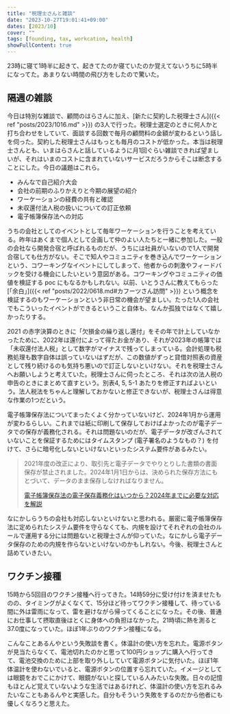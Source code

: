 ```yaml
---
title: "税理士さんと雑談"
date: "2023-10-27T19:01:41+09:00"
dates: [2023/10]
cover: ""
tags: [founding, tax, workcation, health]
showFullContent: true
---
```


23時に寝て1時半に起きて、起きてたのか寝ていたのか覚えてないうちに5時半になってた。あまりない時間の飛び方をしたので驚いた。

## 隔週の雑談

今日は特別な雑談で、顧問のはらさんに加え、[新たに契約した税理士さん]({{< ref "posts/2023/1016.md" >}}) の3人で行った。税理士選定のときに何人かと打ち合わせをしていて、面談する回数で毎月の顧問料の金額が変わるという話しを伺った。契約した税理士さんはもっとも毎月のコストが低かった。本当は税理士さんとも、いまはらさんと話しているように月1回ぐらい雑談できれば望ましいが、それはいまのコストに含まれていないサービスだろうからそこは断念することにした。今日の議題はこれら。

* みんなで自己紹介大会
* 会社の前期のふりかえりと今期の展望の紹介
* ワーケーションの経費の共有と確認
* 未収還付法人税の扱いについての訂正依頼
* 電子帳簿保存法への対応

うちの会社としてのイベントとして毎年ワーケーションを行うことを考えている。昨年はあくまで個人として企画して仲のよい人たちと一緒に参加した。一般の会社なら開発合宿と呼ばれるものだが、うちには社員がいないので1人で開発合宿しても仕方がない。そこで知人やコミュニティを巻き込んでワーケーションという、コワーキングなイベントにしてしまって、他者からの刺激やフィードバックを受ける機会にしたいという意図がある。コワーキングやコミュニティの価値を検証する poc にもなるかもしれない。以前、いとうさんに教えてもらった [「余白」]({{< ref "posts/2022/0618.md#カフーツさん訪問" >}}) という概念を検証するのもワーケーションという非日常の機会が望ましい。たった1人の会社でもこういったイベントができるということ自体も、なんか孤独ではなくて嬉しかったりする。

2021 の赤字決算のときに「欠損金の繰り返し還付」をその年で計上していなかったために、2022年は還付によって得たお金があり、それが2023年の帳簿では「未収還付法人税」として数字がマイナスで残ってしまっている。会計処理も税務処理も数字自体は誤っていないはずだが、この数値がずっと貸借対照表の資産として残り続けるのも気持ち悪いので訂正しないといけない。それを税理士さんへお願いしようと考えていた。税理士さんに伺ったところ、それは次の法人税の申告のときにまとめて直すという。別表4, 5, 5-1 あたりを修正すればよいという。法人税法をちゃんと理解しておかないと修正できないが、税理士さんは得意な作業の1つだという。

電子帳簿保存法についてまったくよく分かっていないけど、2024年1月から運用が変わるらしい。これまでは紙に印刷して保存しておけばよかったのが電子データでの保存が義務化される。それは問題ないのだが、電子データが改ざんされていないことを保証するためにはタイムスタンプ (電子署名のようなもの？) を付けて、さらに暗号化しないといけないといったシステム要件があるみたい。

> 2021年度の改正により、取引先と電子データでやりとりした書類の書面保存が禁止されました。2024年1月1日からは、決められた保存方法にもとづいて、データのまま保存しなければなりません。
> 
> [電子帳簿保存法の電子保存義務化はいつから？2024年までに必要な対応を解説](https://www.freee.co.jp/kb/kb-trend/when-electronic-ledger-start/)

なにかしらうちの会社も対応しないといけないと思われる。厳密に電子帳簿保存法に定められたシステム要件を守らなくても、内規を設けてそれぞれの会社のルールで運用する分には問題ないと税理士さんが仰っていた。なにかしら電子データ保存のための内規を作らないといけないのかもしれない。今後、税理士さんと詰めていきたい。

## ワクチン接種

15時から5回目のワクチン接種へ行ってきた。14時59分に受け付けを済ませたものの、タイミングがよくなくて、15分ほど待ってワクチン接種して、待っている間に外は雷雨になって、雷を避けながら帰ってくることになった。その後、普通にお仕事して摂取直後はとくに身体への負担はなかった。21時頃に熱を測ると37.0度になっていた。ほぼ1年ぶりのワクチン接種になる。

こんなことあるんやという失敗談を書く。体温計の使い方を忘れた。電源ボタンが見当たらなくて、電池切れたのかと思って100円ショップに購入へ行ってきて、電池交換のために上部を取り外ししていて電源ボタンに気付いた。ほぼ1年体温計を使わないでいると、電源ボタンの位置すら忘れていた。イメージとしては眼鏡をおでこにかけて、眼鏡がないと探している人みたいな失敗。日々の記憶もほとんど覚えていないような生活ではあるけれど、体温計の使い方を忘れるみたいなこともあるんやと実感した。自分もそういう失敗をするのだから他者にも優しくなろうと思えた。

